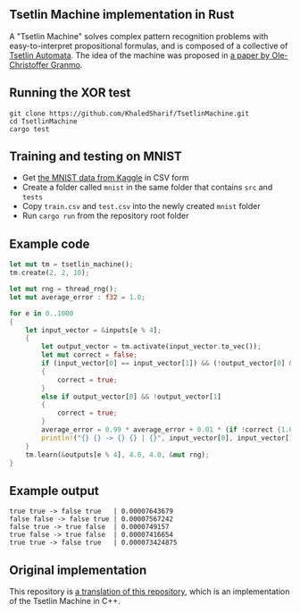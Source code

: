 ## Tsetlin Machine implementation in Rust

A "Tsetlin Machine" solves complex pattern recognition problems with easy-to-interpret
propositional formulas, and is composed of a collective of
[Tsetlin Automata](https://en.wikipedia.org/wiki/Learning_automata). The idea of
the machine was proposed in
[a paper by Ole-Christoffer Granmo](https://arxiv.org/abs/1804.01508).

## Running the XOR test

```
git clone https://github.com/KhaledSharif/TsetlinMachine.git
cd TsetlinMachine
cargo test
```

## Training and testing on MNIST

- Get [the MNIST data from Kaggle](https://www.kaggle.com/c/digit-recognizer/data) in CSV form
- Create a folder called `mnist` in the same folder that contains `src` and `tests`
- Copy `train.csv` and `test.csv` into the newly created `mnist` folder
- Run `cargo run` from the repository root folder

## Example code

```rust
let mut tm = tsetlin_machine();
tm.create(2, 2, 10);

let mut rng = thread_rng();
let mut average_error : f32 = 1.0;

for e in 0..1000
{
    let input_vector = &inputs[e % 4];
    {
        let output_vector = tm.activate(input_vector.to_vec());
        let mut correct = false;
        if (input_vector[0] == input_vector[1]) && (!output_vector[0] && output_vector[1])
        {
            correct = true;
        }
        else if output_vector[0] && !output_vector[1]
        {
            correct = true;
        }
        average_error = 0.99 * average_error + 0.01 * (if !correct {1.0} else {0.0});
        println!("{} {} -> {} {} | {}", input_vector[0], input_vector[1], output_vector[0], output_vector[1], average_error);
    }
    tm.learn(&outputs[e % 4], 4.0, 4.0, &mut rng);
}
```

## Example output

```
true true -> false true   | 0.00007643679
false false -> false true | 0.00007567242
false true -> true false  | 0.0000749157
true false -> true false  | 0.00007416654
true true -> false true   | 0.000073424875
```

## Original implementation

This repository is [a translation of this repository](https://github.com/222464/TsetlinMachine),
which is an implementation of the Tsetlin Machine in C++.

